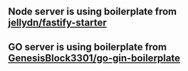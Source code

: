 ## Node server is using boilerplate from [jellydn/fastify-starter](https://github.com/jellydn/fastify-starter)

## GO server is using boilerplate from [GenesisBlock3301/go-gin-boilerplate](https://github.com/GenesisBlock3301/go-gin-boilerplate)